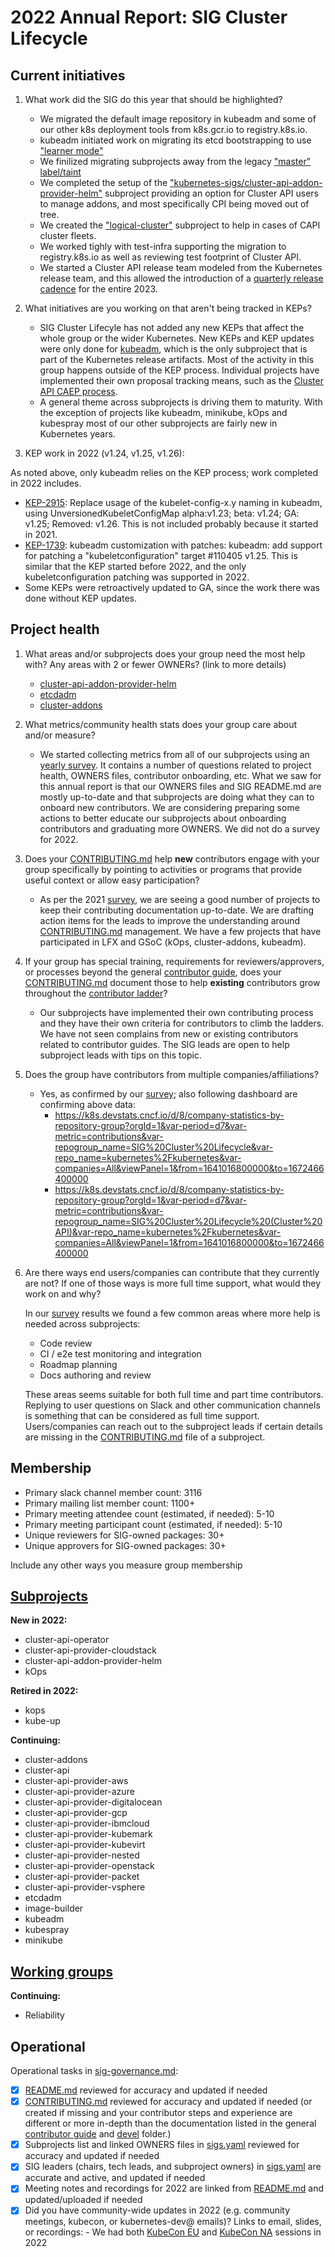 # 2022 Annual Report: SIG Cluster Lifecycle

## Current initiatives

1. What work did the SIG do this year that should be highlighted?

   - We migrated the default image repository in kubeadm and some of our other k8s deployment
   tools from k8s.gcr.io to registry.k8s.io.
   - kubeadm initiated work on migrating its etcd bootstrapping to use ["learner mode"](https://github.com/kubernetes/enhancements/tree/master/keps/sig-cluster-lifecycle/kubeadm/3614-etcd-learner-mode)
   - We finilized migrating subprojects away from the legacy ["master" label/taint](https://github.com/kubernetes/enhancements/tree/master/keps/sig-cluster-lifecycle/kubeadm/2067-rename-master-label-taint)
   - We completed the setup of the ["kubernetes-sigs/cluster-api-addon-provider-helm"](https://github.com/kubernetes-sigs/cluster-api-addon-provider-helm/blob/main/OWNERS) subproject providing an option for Cluster API users to manage addons, and most specifically CPI being moved out of tree.
   - We created the ["logical-cluster"](https://github.com/kubernetes-sigs/logical-cluster/blob/main/OWNERS) subproject to help in cases of CAPI cluster fleets.
   - We worked tighly with test-infra supporting the migration to registry.k8s.io as well as reviewing test footprint of Cluster API.
   - We started a Cluster API release team modeled from the Kubernetes release team, and this allowed the introduction of a [quarterly release cadence](https://github.com/kubernetes-sigs/cluster-api/tree/main/docs/release) for the entire 2023.
  
2. What initiatives are you working on that aren't being tracked in KEPs?

   - SIG Cluster Lifecyle has not added any new KEPs that affect the whole group or the wider Kubernetes.
   New KEPs and KEP updates were only done for [kubeadm](https://git.k8s.io/enhancements/keps/sig-cluster-lifecycle/kubeadm),
   which is the only subproject that is part of the Kubernetes release artifacts.
   Most of the activity in this group happens outside of the KEP process.
   Individual projects have implemented their own proposal tracking means, such
   as the [Cluster API CAEP process](https://sigs.k8s.io/cluster-api/docs/proposals).
   - A general theme across subprojects is driving them to maturity.
   With the exception of projects like kubeadm, minikube, kOps and kubespray most of
   our other subprojects are fairly new in Kubernetes years.

3. KEP work in 2022 (v1.24, v1.25, v1.26):

As noted above, only kubeadm relies on the KEP process; work completed in 2022 includes.

   - [KEP-2915](https://features.k8s.io/2915): Replace usage of the kubelet-config-x.y naming in kubeadm, using UnversionedKubeletConfigMap alpha:v1.23; beta: v1.24; GA: v1.25; Removed: v1.26. This is not included probably because it started in 2021.
   - [KEP-1739](https://features.k8s.io/1739): kubeadm customization with patches: kubeadm: add support for patching a "kubeletconfiguration" target #110405 v1.25. This is similar that the KEP started before 2022, and the only kubeletconfiguration patching was supported in 2022.
   - Some KEPs were retroactively updated to GA, since the work there was done without KEP updates.

## Project health

1. What areas and/or subprojects does your group need the most help with?
   Any areas with 2 or fewer OWNERs? (link to more details)

   - [cluster-api-addon-provider-helm](https://github.com/kubernetes-sigs/cluster-api-addon-provider-helm/blob/main/OWNERS)
   - [etcdadm](https://github.com/kubernetes-sigs/etcdadm)
   - [cluster-addons](https://github.com/kubernetes-sigs/cluster-addons)

2. What metrics/community health stats does your group care about and/or measure?

   - We started collecting metrics from all of our subprojects using an
     [yearly survey](https://forms.gle/xZn8DXww4XxPsXvCA). It contains a number of questions
     related to project health, OWNERS files, contributor onboarding, etc. What we saw for this annual
     report is that our OWNERS files and SIG README.md are mostly up-to-date and that subprojects are doing
     what they can to onboard new contributors. We are considering preparing some actions to better educate
     our subprojects about onboarding contributors and graduating more OWNERS. We did not do a survey
     for 2022.

3. Does your [CONTRIBUTING.md] help **new** contributors engage with your group specifically by pointing
   to activities or programs that provide useful context or allow easy participation?

   - As per the 2021 [survey](https://forms.gle/xZn8DXww4XxPsXvCA), we are seeing a good number of projects to keep their contributing
     documentation up-to-date. We are drafting action items for the leads to improve the understanding
     around [CONTRIBUTING.md] management. We have a few projects that have participated in LFX and GSoC
     (kOps, cluster-addons, kubeadm).

4. If your group has special training, requirements for reviewers/approvers, or processes beyond the general [contributor guide],
   does your [CONTRIBUTING.md] document those to help **existing** contributors grow throughout the [contributor ladder]?

   - Our subprojects have implemented their own contributing process and they have their own criteria
     for contributors to climb the ladders. We have not seen complains from new or existing
     contributors related to contributor guides. The SIG leads are open to help subproject leads with tips
     on this topic.

5. Does the group have contributors from multiple companies/affiliations?

   - Yes, as confirmed by our [survey](https://forms.gle/xZn8DXww4XxPsXvCA); also following
     dashboard are confirming above data:
     - https://k8s.devstats.cncf.io/d/8/company-statistics-by-repository-group?orgId=1&var-period=d7&var-metric=contributions&var-repogroup_name=SIG%20Cluster%20Lifecycle&var-repo_name=kubernetes%2Fkubernetes&var-companies=All&viewPanel=1&from=1641016800000&to=1672466400000
     - https://k8s.devstats.cncf.io/d/8/company-statistics-by-repository-group?orgId=1&var-period=d7&var-metric=contributions&var-repogroup_name=SIG%20Cluster%20Lifecycle%20(Cluster%20API)&var-repo_name=kubernetes%2Fkubernetes&var-companies=All&viewPanel=1&from=1641016800000&to=1672466400000

6. Are there ways end users/companies can contribute that they currently are not?
   If one of those ways is more full time support, what would they work on and why?

   In our [survey](https://forms.gle/xZn8DXww4XxPsXvCA) results we found a few common areas where more help is needed across subprojects:
   - Code review
   - CI / e2e test monitoring and integration
   - Roadmap planning
   - Docs authoring and review

   These areas seems suitable for both full time and part time contributors.
   Replying to user questions on Slack and other communication channels is something
   that can be considered as full time support.
   Users/companies can reach out to the subproject leads if certain details
   are missing in the [CONTRIBUTING.md] file of a subproject.

## Membership

- Primary slack channel member count: 3116
- Primary mailing list member count: 1100+
- Primary meeting attendee count (estimated, if needed): 5-10
- Primary meeting participant count (estimated, if needed): 5-10
- Unique reviewers for SIG-owned packages: 30+ <!-- in future, this will be generated from OWNERS files referenced from subprojects, expanded with OWNERS_ALIASES files -->
- Unique approvers for SIG-owned packages: 30+ <!-- in future, this will be generated from OWNERS files referenced from subprojects, expanded with OWNERS_ALIASES files -->

Include any other ways you measure group membership

## [Subprojects](https://git.k8s.io/community/sig-cluster-lifecycle#subprojects)



**New in 2022:**

  - cluster-api-operator
  - cluster-api-provider-cloudstack
  - cluster-api-addon-provider-helm
  - kOps

**Retired in 2022:**

  - kops
  - kube-up

**Continuing:**

  - cluster-addons
  - cluster-api
  - cluster-api-provider-aws
  - cluster-api-provider-azure
  - cluster-api-provider-digitalocean
  - cluster-api-provider-gcp
  - cluster-api-provider-ibmcloud
  - cluster-api-provider-kubemark
  - cluster-api-provider-kubevirt
  - cluster-api-provider-nested
  - cluster-api-provider-openstack
  - cluster-api-provider-packet
  - cluster-api-provider-vsphere
  - etcdadm
  - image-builder
  - kubeadm
  - kubespray
  - minikube


## [Working groups](https://git.k8s.io/community/sig-cluster-lifecycle#working-groups)


**Continuing:**

 - Reliability

## Operational

Operational tasks in [sig-governance.md]:

- [x] [README.md] reviewed for accuracy and updated if needed
- [x] [CONTRIBUTING.md] reviewed for accuracy and updated if needed
      (or created if missing and your contributor steps and experience are different or more
      in-depth than the documentation listed in the general [contributor guide] and [devel] folder.)
- [x] Subprojects list and linked OWNERS files in [sigs.yaml] reviewed for accuracy and updated if needed
- [x] SIG leaders (chairs, tech leads, and subproject owners) in [sigs.yaml] are accurate and active, and updated if needed
- [x] Meeting notes and recordings for 2022 are linked from [README.md] and updated/uploaded if needed
- [x] Did you have community-wide updates in 2022 (e.g. community meetings, kubecon, or kubernetes-dev@ emails)? Links to email, slides, or recordings:
      - We had both [KubeCon EU](https://www.youtube.com/watch?v=9H8flXm_lKk) and [KubeCon NA](https://www.youtube.com/watch?v=0Zo0cWYU0fM) sessions in 2022

[CONTRIBUTING.md]: https://git.k8s.io/community/sig-cluster-lifecycle/CONTRIBUTING.md
[contributor ladder]: https://git.k8s.io/community/community-membership.md
[sig-governance.md]: https://git.k8s.io/community/committee-steering/governance/sig-governance.md
[README.md]: https://git.k8s.io/community/sig-cluster-lifecycle/README.md
[sigs.yaml]: https://git.k8s.io/community/sigs.yaml
[contributor guide]: https://git.k8s.io/community/contributors/guide/README.md
[devel]: https://git.k8s.io/community/contributors/devel/README.md
